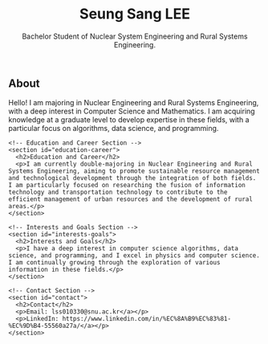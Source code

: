 <!DOCTYPE html>
<html lang="en">
<head>
  <meta charset="UTF-8">
  <meta name="viewport" content="width=device-width, initial-scale=1.0">
  <link rel="stylesheet" href="styles.css"> <!-- Linking external stylesheet -->
  <project?
</head>
<body>
  <!-- Header Section -->
  <header>
    <h1>Seung Sang LEE</h1>
    <p>Bachelor Student of Nuclear System Engineering and Rural Systems Engineering.</p>
  </header>

  <!-- Main Section -->
  <main>
    <!-- About Section -->
    <section id="about">
      <h2>About</h2>
      <p>Hello! I am majoring in Nuclear Engineering and Rural Systems Engineering, with a deep interest in Computer Science and Mathematics. I am acquiring knowledge at a graduate level to develop expertise in these fields, with a particular focus on algorithms, data science, and programming.</p>
    </section>

    <!-- Education and Career Section -->
    <section id="education-career">
      <h2>Education and Career</h2>
      <p>I am currently double-majoring in Nuclear Engineering and Rural Systems Engineering, aiming to promote sustainable resource management and technological development through the integration of both fields. I am particularly focused on researching the fusion of information technology and transportation technology to contribute to the efficient management of urban resources and the development of rural areas.</p>
    </section>

    <!-- Interests and Goals Section -->
    <section id="interests-goals">
      <h2>Interests and Goals</h2>
      <p>I have a deep interest in computer science algorithms, data science, and programming, and I excel in physics and computer science. I am continually growing through the exploration of various information in these fields.</p>
    </section>

    <!-- Contact Section -->
    <section id="contact">
      <h2>Contact</h2>
      <p>Email: lss010330@snu.ac.kr</a></p>
      <p>LinkedIn: https://www.linkedin.com/in/%EC%8A%B9%EC%83%81-%EC%9D%B4-55560a27a/</a></p>
    </section>
  </main>

</body>
</html>
